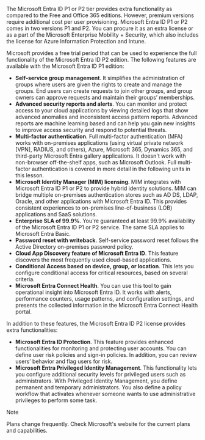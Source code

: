 
The Microsoft Entra ID P1 or P2 tier provides extra functionality as compared to the Free and Office 365 editions. However, premium versions require additional cost per user provisioning. Microsoft Entra ID P1 or P2 comes in two versions P1 and P2. You can procure it as an extra license or as a part of the Microsoft Enterprise Mobility + Security, which also includes the license for Azure Information Protection and Intune.

Microsoft provides a free trial period that can be used to experience the full functionality of the Microsoft Entra ID P2 edition. The following features are available with the Microsoft Entra ID P1 edition:

 -  **Self-service group management**. It simplifies the administration of groups where users are given the rights to create and manage the groups. End users can create requests to join other groups, and group owners can approve requests and maintain their groups’ memberships.
 -  **Advanced security reports and alerts**. You can monitor and protect access to your cloud applications by viewing detailed logs that show advanced anomalies and inconsistent access pattern reports. Advanced reports are machine learning based and can help you gain new insights to improve access security and respond to potential threats.
 -  **Multi-factor authentication**. Full multi-factor authentication (MFA) works with on-premises applications (using virtual private network \[VPN\], RADIUS, and others), Azure, Microsoft 365, Dynamics 365, and third-party Microsoft Entra gallery applications. It doesn't work with non-browser off-the-shelf apps, such as Microsoft Outlook. Full multi-factor authentication is covered in more detail in the following units in this lesson.
 -  **Microsoft Identity Manager (MIM) licensing**. MIM integrates with Microsoft Entra ID P1 or P2 to provide hybrid identity solutions. MIM can bridge multiple on-premises authentication stores such as AD DS, LDAP, Oracle, and other applications with Microsoft Entra ID. This provides consistent experiences to on-premises line-of-business (LOB) applications and SaaS solutions.
 -  **Enterprise SLA of 99.9%**. You're guaranteed at least 99.9% availability of the Microsoft Entra ID P1 or P2 service. The same SLA applies to Microsoft Entra Basic.
 -  **Password reset with writeback**. Self-service password reset follows the Active Directory on-premises password policy.
 -  **Cloud App Discovery feature of Microsoft Entra ID**. This feature discovers the most frequently used cloud-based applications.
 -  **Conditional Access based on device, group, or location**. This lets you configure conditional access for critical resources, based on several criteria.
 -  **Microsoft Entra Connect Health**. You can use this tool to gain operational insight into Microsoft Entra ID. It works with alerts, performance counters, usage patterns, and configuration settings, and presents the collected information in the Microsoft Entra Connect Health portal.

In addition to these features, the Microsoft Entra ID P2 license provides extra functionalities:

 -  **Microsoft Entra ID Protection**. This feature provides enhanced functionalities for monitoring and protecting user accounts. You can define user risk policies and sign-in policies. In addition, you can review users’ behavior and flag users for risk.
 -  **Microsoft Entra Privileged Identity Management**. This functionality lets you configure additional security levels for privileged users such as administrators. With Privileged Identity Management, you define permanent and temporary administrators. You also define a policy workflow that activates whenever someone wants to use administrative privileges to perform some task.

> [!NOTE]
> Plans change frequently. Check Microsoft's website for the current plans and capabilities.

